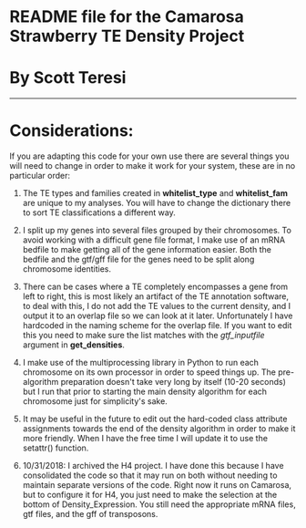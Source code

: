 # README file for the Camarosa Strawberry TE Density Project
# By Scott Teresi
---

# Considerations:

If you are adapting this code for your own use there are several things you will need to change in order to make it work for your system, these are in no particular order:

1. The TE types and families created in **whitelist\_type** and **whitelist\_fam** are unique to my analyses. You will have to change the dictionary there to sort TE classifications a different way.

2. I split up my genes into several files grouped by their chromosomes. To avoid working with a difficult gene file format, I make use of an mRNA bedfile to make getting all of the gene information easier. Both the bedfile and the gtf/gff file for the genes need to be split along chromosome identities.

3. There can be cases where a TE completely encompasses a gene from left to right, this is most likely an artifact of the TE annotation software, to deal with this, I do not add the TE values to the current density, and I output it to an overlap file so we can look at it later. Unfortunately I have hardcoded in the naming scheme for the overlap file. If you want to edit this you need to make sure the list matches with the *gtf\_inputfile* argument in **get\_densities**.

4. I make use of the multiprocessing library in Python to run each chromosome on its own processor in order to speed things up. The pre-algorithm preparation doesn't take very long by itself (10-20 seconds) but I run that prior to starting the main density algorithm for each chromosome just for simplicity's sake.

5. It may be useful in the future to edit out the hard-coded class attribute assignments towards the end of the density algorithm in order to make it more friendly. When I have the free time I will update it to use the setattr() function.

6. 10/31/2018: I archived the H4 project. I have done this because I have
   consolidated the code so that it may run on both without needing to maintain
separate versions of the code. Right now it runs on Camarosa, but to configure
it for H4, you just need to make the selection at the bottom of
Density_Expression. You still need the appropriate mRNA files, gtf files, and
the gff of transposons.
